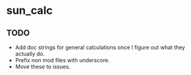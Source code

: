 # sun_calc

## TODO

- Add doc strings for general calculations once I figure out what they actually
  do.
- Prefix non mod files with underscore.
- Move these to issues.
